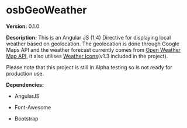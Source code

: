 osbGeoWeather
============

**Version:** 0.1.0

**Description:** This is an Angular JS (1.4) Directive for displaying local weather
based on geolocation. The geolocation is done through Google Maps API and the
weather forecast currently comes from [Open Weather Map API][1], it also
utilises [Weather Icons][2](v1.3 included in the project).

[1]: <http://openweathermap.org/>

[2]: <https://github.com/erikflowers/weather-icons>

Please note that this project is still in Alpha testing so is not ready for
production use.

**Dependencies:**

-   AngularJS

-   Font-Awesome

-   Bootstrap
